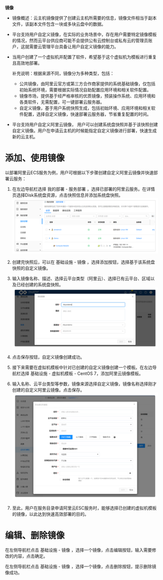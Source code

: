 


**镜像**

+ 镜像概述：云主机镜像提供了创建云主机所需要的信息，镜像文件相当于副本文件，该副本文件包含一块或多块云盘中的数据。
+ 平台支持用户自定义镜像，在实际的业务场景中，存在用户需要特定镜像模板的情况，然而云平台供应商可能不会提供公有云控制台或私有云的管理员账户，这就需要云管理平台具备让用户自定义镜像的能力。
+ 当用户创建了一个虚拟机并配置了软件，希望基于这个虚拟机为模板进行重复且高效地部署。
  
  补充说明：根据来源不同，镜像分为多种类型，包括：

    + 公共镜像，由阿里云官方或第三方合作商家提供的系统基础镜像，仅包括初始系统环境，需要根据实际情况自助配置应用环境和相关软件配置。
    + 镜像市场，提供基于经严格审核的优质镜像，预装操作系统、应用环境和各类软件，无需配置，可一键部署云服务器。
    + 自定义镜像，基于用户系统快照生成，包括初始环境、应用环境和相关软件配置，选择自定义镜像，快速部署云服务器，节省重复配置的时间。


+ 平台支持用户自定义阿里云镜像， 用户可以创建系统盘快照并基于该快照创建自定义镜像。用户在申请云主机的时候能指定自定义镜像进行部署，快速生成新的云主机。





# 添加、使用镜像

以部署阿里云ECS服务为例，用户可根据以下步骤创建自定义阿里云镜像并快速部署云服务：

1.  在左边导航栏选择 我的部署 - 服务部署 ，选择已部署的阿里云服务。在详情页选择Disk系统盘资源，点击快照信息并添加系统盘快照。
![镜像-1](../../picture/Admin/镜像-1.png)

2.  创建完快照后，可以在 基础设施 - 镜像 ，选择添加按钮，选择基于该系统盘快照的自定义镜像。

3.  输入镜像名称、描述、选择云平台类型（阿里云）、选择已有云平台、区域以及已经创建的系统盘快照。
![镜像-2](../../picture/Admin/镜像-2.png)

4.  点击保存按钮，自定义镜像创建成功。

5.  接下来需要在虚拟机模板中针对已创建的自定义镜像创建一个模板。在左边导航栏选择 基础设施 - 虚拟机模板 - CentOS 7，添加阿里云镜像模板。

6.  输入名称、云平台类型等参数，镜像来源选择自定义镜像，镜像名称选择刚才创建的自定义阿里云镜像。点击保存。
![镜像-3](../../picture/Admin/镜像-3.png)

7.  至此，用户在服务目录申请阿里云ESC服务时，能够选择已创建的虚拟机模板的镜像，以此达到快速高效部署的目的。




# 编辑、删除镜像

在左侧导航栏点击 基础设施 - 镜像 ，选择一个镜像，点击编辑按钮，输入需要修改的内容，点击确定。

在左侧导航栏点击 基础设施 - 镜像 ，选择一个镜像，点击删除按钮，提示删除镜像成功。


